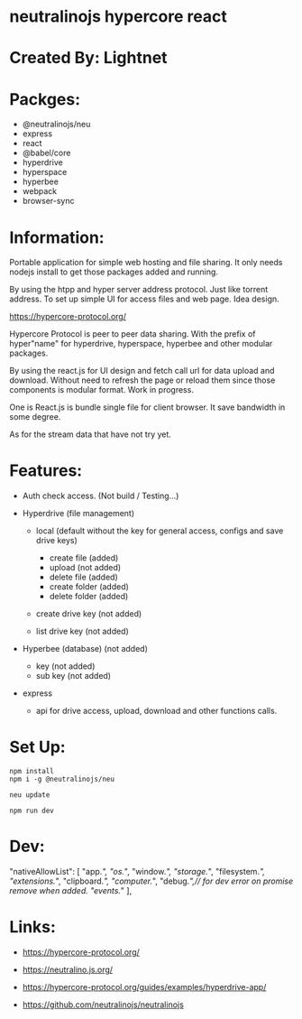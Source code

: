 # neutralinojs hypercore react

# Created By: Lightnet

# Packges:
- @neutralinojs/neu
- express
- react
- @babel/core
- hyperdrive
- hyperspace
- hyperbee
- webpack
- browser-sync

# Information:
  Portable application for simple web hosting and file sharing. It only needs nodejs install to get those packages added and running.

  By using the htpp and hyper server address protocol. Just like torrent address. To set up simple UI for access files and web page. Idea design.

  https://hypercore-protocol.org/

  Hypercore Protocol is peer to peer data sharing. With the prefix of hyper"name" for hyperdrive, hyperspace, hyperbee and other modular packages.

  By using the react.js for UI design and fetch call url for data upload and download. Without need to refresh the page or reload them since those components is modular format. Work in progress.

  One is React.js is bundle single file for client browser. It save bandwidth in some degree.

  As for the stream data that have not try yet.

# Features:
- Auth check access. (Not build / Testing...)

- Hyperdrive (file management)
  - local (default without the key for general access, configs and save drive keys)
    - create file (added)
    - upload (not added)
    - delete file (added)
    - create folder (added)
    - delete folder (added)

  - create drive key (not added)
  - list drive key (not added)
- Hyperbee (database) (not added)
  - key  (not added)
  - sub key (not added)

- express
  - api for drive access, upload, download and other functions calls.

# Set Up:

```
npm install
npm i -g @neutralinojs/neu

neu update

npm run dev
```


# Dev:
"nativeAllowList": [
    "app.*",
    "os.*",
    "window.*",
    "storage.*",
    "filesystem.*",
    "extensions.*",
    "clipboard.*",
    "computer.*",
    "debug.*",// for dev error on promise remove when added.
    "events.*"
  ],

# Links:
- https://hypercore-protocol.org/
- https://neutralino.js.org/


- https://hypercore-protocol.org/guides/examples/hyperdrive-app/
- https://github.com/neutralinojs/neutralinojs


